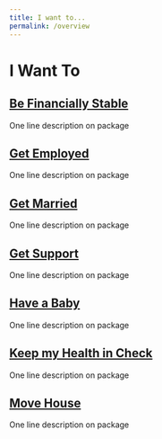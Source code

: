 ```yaml
---
title: I want to...
permalink: /overview
---
```


# I Want To

## [Be Financially Stable](/financially-stable/)

One line description on package

## [Get Employed](/get-employed)

One line description on package

## [Get Married](/get-married)

One line description on package

## [Get Support](/get-support)

One line description on package

## [Have a Baby](/have-a-baby)

One line description on package

## [Keep my Health in Check](/06-keep-my-health-in-check)

One line description on package

## [Move House](_services/07-move-house.md)

One line description on package 

